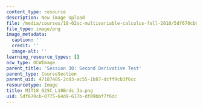 ```yaml
---
content_type: resource
description: New image Upload
file: /media/courses/18-02sc-multivariable-calculus-fall-2010/5df670cb077564d9617bdf89bbf7f6dc_MIT18_02SC_L10Brds_3a.png
file_type: image/png
image_metadata:
  caption: ''
  credit: ''
  image-alt: ''
learning_resource_types: []
ocw_type: OCWImage
parent_title: 'Session 30: Second Derivative Test'
parent_type: CourseSection
parent_uid: 47187485-2c83-ac55-1b87-dcff9cb3f6cc
resourcetype: Image
title: MIT18_02SC_L10Brds_3a.png
uid: 5df670cb-0775-64d9-617b-df89bbf7f6dc
---
```

